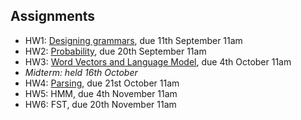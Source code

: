 ## Assignments

* HW1: [Designing grammars](assets/assignments/assignment1.pdf), due 11th September 11am
* HW2: [Probability](assets/assignments/assignment2.pdf), due 20th September 11am
* HW3: [Word Vectors and Language Model](assets/assignments/assignment3.pdf), due 4th October 11am
* *Midterm: held 16th October*
* HW4: [Parsing](assets/assignments/assignment4.pdf), due 21st October 11am
* HW5: HMM, due 4th November 11am
* HW6: FST, due 20th November 11am
